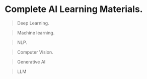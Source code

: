 # Complete AI Learning Materials.

 > Deep Learning.

 > Machine learning.

 > NLP.

 > Computer Vision.

 > Generative AI
 
 > LLM
